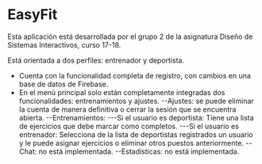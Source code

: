 # EasyFit

Esta aplicación está desarrollada por el grupo 2 de la asignatura Diseño de Sistemas Interactivos, curso 17-18.

Está orientada a dos perfiles: entrenador y deportista.

- Cuenta con la funcionalidad completa de registro, con cambios en una base de datos de Firebase.
- En el menú principal solo están completamente integradas dos funcionalidades: entrenamientos y ajustes.
--Ajustes: se puede eliminar la cuenta de manera definitiva o cerrar la sesión que se encuentra abierta.
--Entrenamientos:
---Si el usuario es deportista: Tiene una lista de ejercicios que debe marcar como completos.
---Si el usuario es entrenador: Selecciona de la lista de deportistas registrados un usuario y le puede asignar      ejercicios o eliminar otros puestos anteriormente.
--Chat: no está implementada.
--Estadísticas: no está implementada.
